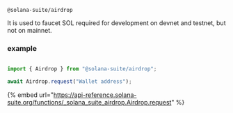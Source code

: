 `@solana-suite/airdrop`

It is used to faucet SOL required for development on devnet and testnet, but not
on mainnet.

### example

```ts

import { Airdrop } from "@solana-suite/airdrop";

await Airdrop.request("Wallet address");

```

{% embed url="https://api-reference.solana-suite.org/functions/_solana_suite_airdrop.Airdrop.request" %}
